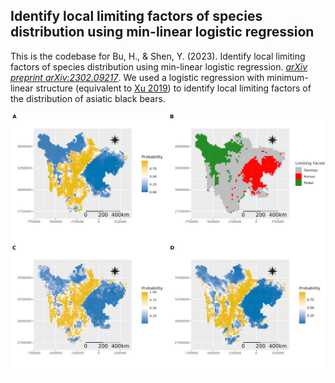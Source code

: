 ## Identify local limiting factors of species distribution using min-linear logistic regression

This is the codebase for Bu, H., & Shen, Y. (2023). Identify local limiting factors of species distribution using min-linear logistic regression. [*arXiv preprint arXiv:2302.09217*](https://arxiv.org/abs/2302.09217). We used a logistic regression with minimum-linear structure (equivalent to [Xu 2019](https://www.proquest.com/docview/2244439526?pq-origsite=gscholar&fromopenview=true])) to identify local limiting factors of the distribution of asiatic black bears. 

![](https://github.com/YunyiShen/ABB-minlin/raw/master/Res/sichuan_maps.png)
